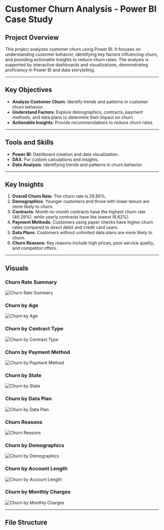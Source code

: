 # Customer Churn Analysis - Power BI Case Study

## Project Overview
This project analyzes customer churn using Power BI. It focuses on understanding customer behavior, identifying key factors influencing churn, and providing actionable insights to reduce churn rates. The analysis is supported by interactive dashboards and visualizations, demonstrating proficiency in Power BI and data storytelling.

---

## Key Objectives
- **Analyze Customer Churn**: Identify trends and patterns in customer churn behavior.
- **Understand Factors**: Explore demographics, contracts, payment methods, and data plans to determine their impact on churn.
- **Actionable Insights**: Provide recommendations to reduce churn rates.

---

## Tools and Skills
- **Power BI**: Dashboard creation and data visualization.
- **DAX**: For custom calculations and insights.
- **Data Analysis**: Identifying trends and patterns in churn behavior.

---

## Key Insights
1. **Overall Churn Rate**: The churn rate is 26.86%.
2. **Demographics**: Younger customers and those with lower tenure are more likely to churn.
3. **Contracts**: Month-to-month contracts have the highest churn rate (46.29%), while yearly contracts have the lowest (6.62%).
4. **Payment Methods**: Customers using paper checks have higher churn rates compared to direct debit and credit card users.
5. **Data Plans**: Customers without unlimited data plans are more likely to churn.
6. **Churn Reasons**: Key reasons include high prices, poor service quality, and competitor offers.

---

## Visuals
### Churn Rate Summary
![Churn Rate Summary](visuals/churn_rate_summary.jpg)

### Churn by Age
![Churn by Age](visuals/churn_by_age.jpg)

### Churn by Contract Type
![Churn by Contract Type](visuals/churn_by_contract_type.jpg)

### Churn by Payment Method
![Churn by Payment Method](visuals/churn_by_payment_method.jpg)

### Churn by State
![Churn by State](visuals/churn_by_state.jpg)

### Churn by Data Plan
![Churn by Data Plan](visuals/churn_by_data_plan.jpg)

### Churn Reasons
![Churn Reasons](visuals/churn_reasons.jpg)

### Churn by Demographics
![Churn by Demographics](visuals/churn_by_demographics.jpg)

### Churn by Account Length
![Churn by Account Length](visuals/churn_by_account_length.jpg)

### Churn by Monthly Charges
![Churn by Monthly Charges](visuals/churn_by_monthly_charge.jpg)

---

## File Structure


